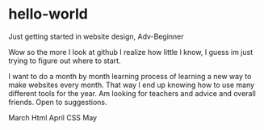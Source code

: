 # hello-world
Just getting started in website design, Adv-Beginner

Wow so the more I look at github I realize how little I know, I guess im just trying to figure out where to start.

I want to do a month by month learning process of learning a new way to make websites every month. That way I end up knowing how to use many different tools for the year. Am looking for teachers and advice and overall friends. Open to suggestions. 

March   Html
April   CSS
May     

